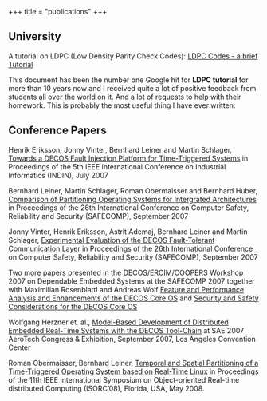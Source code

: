 +++
title = "publications"
+++

## University

A tutorial on LDPC (Low Density Parity Check Codes): 
[LDPC Codes - a brief Tutorial](/media/download/papers/ldpc.pdf)

This document has been the number one Google hit for **LDPC tutorial** for more
than 10 years now and I received quite a lot of positive feedback from students 
all over the world on it. And a lot of requests to help with their homework.
This is probably the most useful thing I have ever written:


## Conference Papers

Henrik Eriksson, Jonny Vinter, Bernhard Leiner and Martin Schlager, 
[Towards a DECOS Fault Injection Platform for Time-Triggered Systems](/media/download/papers/DECOS%20Fault%20Injection%20Platform.pdf) 
in Proceedings of the 5th IEEE International Conference on Industrial Informatics (INDIN), July 2007

Bernhard Leiner, Martin Schlager, Roman Obermaisser and Bernhard Huber, 
[Comparison of Partitioning Operating Systems for Intergrated Architectures](/media/download/papers/Comparison%20of%20Partitioning%20Operating%20Systems.pdf)
in Proceedings of the 26th International Conference on Computer Safety, Reliability and Security (SAFECOMP), September 2007

Jonny Vinter, Henrik Eriksson, Astrit Ademaj, Bernhard Leiner and Martin Schlager, 
[Experimental Evaluation of the DECOS Fault-Tolerant Communication Layer](/media/download/papers/Experimental%20Evaluation%20of%20the%20DECOS%20FTCOM%20Layer.pdf)
in Proceedings of the 26th International Conference on Computer Safety, Reliability and Security (SAFECOMP), September 2007

Two more papers presented in the DECOS/ERCIM/COOPERS Workshop 2007 on Dependable Embedded
Systems at the SAFECOMP 2007 together with Maximilian Rosenblattl and Andreas Wolf
[Feature and Performance Analysis and Enhancements of the DECOS Core OS](/media/download/papers/COS_performance.pdf)
and 
[Security and Safety Considerations for the DECOS Core OS](/media/download/papers/COS_security.pdf)

Wolfgang Herzner et. al., 
[Model-Based Development of Distributed Embedded Real-Time Systems with the DECOS Tool-Chain](/media/download/papers/DECOS%20Tool%20Chain.pdf)
at SAE 2007 AeroTech Congress &amp; Exhibition, September 2007, Los Angeles Convention Center

Roman Obermaisser, Bernhard Leiner, 
[Temporal and Spatial Partitioning of a Time-Triggered Operating System based on Real-Time Linux](/media/download/papers/Partitioning%20OS%20based%20on%20RTAI-LXRT%20Linux.pdf)
in Proceedings of the 11th IEEE International Symposium on Object-oriented Real-time distributed Computing (ISORC’08), Florida, USA, May 2008.


